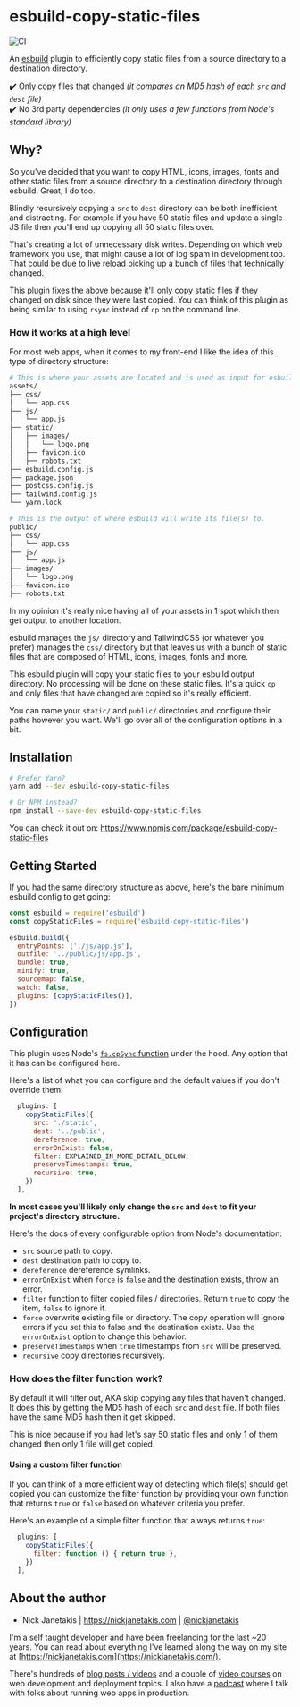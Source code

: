 # esbuild-copy-static-files

![CI](https://github.com/nickjj/esbuild-copy-static-files/workflows/CI/badge.svg?branch=main)

An [esbuild](https://esbuild.github.io/) plugin to efficiently copy static
files from a source directory to a destination directory.

✔️ Only copy files that changed *(it compares an MD5 hash of each `src` and `dest` file)*  
✔️  No 3rd party dependencies *(it only uses a few functions from Node's standard library)*

## Why?

So you've decided that you want to copy HTML, icons, images, fonts and other
static files from a source directory to a destination directory through
esbuild. Great, I do too.

Blindly recursively copying a `src` to `dest` directory can be both inefficient
and distracting. For example if you have 50 static files and update a single JS
file then you'll end up copying all 50 static files over.

That's creating a lot of unnecessary disk writes. Depending on which web
framework you use, that might cause a lot of log spam in development too. That
could be due to live reload picking up a bunch of files that technically
changed.

This plugin fixes the above because it'll only copy static files if they
changed on disk since they were last copied. You can think of this plugin as
being similar to using `rsync` instead of `cp` on the command line.

### How it works at a high level

For most web apps, when it comes to my front-end I like the idea of this type of directory structure:

```sh
# This is where your assets are located and is used as input for esbuild.
assets/
├── css/
│   └── app.css
├── js/
│   └── app.js
├── static/
│   ├── images/
│   │   └── logo.png
│   ├── favicon.ico
│   ├── robots.txt
├── esbuild.config.js
├── package.json
├── postcss.config.js
├── tailwind.config.js
└── yarn.lock

# This is the output of where esbuild will write its file(s) to.
public/
├── css/
│   └── app.css
├── js/
│   └── app.js
├── images/
│   └── logo.png
├── favicon.ico
├── robots.txt
```

In my opinion it's really nice having all of your assets in 1 spot which then
get output to another location.

esbuild manages the `js/` directory and TailwindCSS (or whatever you prefer)
manages the `css/` directory but that leaves us with a bunch of static files
that are composed of HTML, icons, images, fonts and more.

This esbuild plugin will copy your static files to your esbuild output
directory. No processing will be done on these static files. It's a quick `cp`
and only files that have changed are copied so it's really efficient.

You can name your `static/` and `public/` directories and configure their paths
however you want. We'll go over all of the configuration options in a bit.

## Installation

```sh
# Prefer Yarn?
yarn add --dev esbuild-copy-static-files

# Or NPM instead?
npm install --save-dev esbuild-copy-static-files
```

You can check it out on: <https://www.npmjs.com/package/esbuild-copy-static-files>

## Getting Started

If you had the same directory structure as above, here's the bare minimum
esbuild config to get going:

```js
const esbuild = require('esbuild')
const copyStaticFiles = require('esbuild-copy-static-files')

esbuild.build({
  entryPoints: ['./js/app.js'],
  outfile: '../public/js/app.js',
  bundle: true,
  minify: true,
  sourcemap: false,
  watch: false,
  plugins: [copyStaticFiles()],
})
```

## Configuration

This plugin uses Node's [`fs.cpSync`
function](https://nodejs.org/api/fs.html#fscpsyncsrc-dest-options) under the
hood. Any option that it has can be configured here.

Here's a list of what you can configure and the default values if you don't
override them:

```js
  plugins: [
    copyStaticFiles({
      src: './static',
      dest: '../public',
      dereference: true,
      errorOnExist: false,
      filter: EXPLAINED_IN_MORE_DETAIL_BELOW,
      preserveTimestamps: true,
      recursive: true,
    })
  ],
```

**In most cases you'll likely only change the `src` and `dest` to fit your
project's directory structure.**

Here's the docs of every configurable option from Node's documentation:

- `src` source path to copy.
- `dest` destination path to copy to.
- `dereference` dereference symlinks.
- `errorOnExist` when `force` is `false` and the destination exists, throw an error.
- `filter` function to filter copied files / directories. Return `true` to copy the item, `false` to ignore it.
- `force` overwrite existing file or directory. The copy operation will ignore errors if you set this to false and the destination exists. Use the `errorOnExist` option to change this behavior.
- `preserveTimestamps` when `true` timestamps from `src` will be preserved.
- `recursive` copy directories recursively.

### How does the filter function work?

By default it will filter out, AKA skip copying any files that haven't changed.
It does this by getting the MD5 hash of each `src` and `dest` file. If both
files have the same MD5 hash then it get skipped.

This is nice because if you had let's say 50 static files and only 1 of them
changed then only 1 file will get copied.

#### Using a custom filter function

If you can think of a more efficient way of detecting which file(s) should get
copied you can customize the filter function by providing your own function
that returns `true` or `false` based on whatever criteria you prefer.

Here's an example of a simple filter function that always returns `true`:

```js
  plugins: [
    copyStaticFiles({
      filter: function () { return true },
    })
  ],
```

## About the author

- Nick Janetakis | <https://nickjanetakis.com> | [@nickjanetakis](https://twitter.com/nickjanetakis)

I'm a self taught developer and have been freelancing for the last ~20 years.
You can read about everything I've learned along the way on my site at
[https://nickjanetakis.com](https://nickjanetakis.com/).

There's hundreds of [blog posts / videos](https://nickjanetakis.com/blog/) and
a couple of [video courses](https://nickjanetakis.com/courses/) on web
development and deployment topics. I also have a
[podcast](https://runninginproduction.com) where I talk with folks about
running web apps in production.
